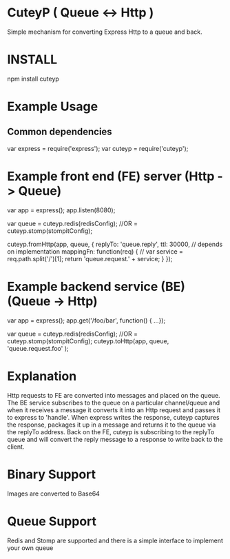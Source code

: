 CuteyP    ( Queue <-> Http )
===========================

Simple mechanism for converting Express Http to a queue and back.

INSTALL
=======
npm install  cuteyp

Example Usage
=============

Common dependencies
-------------------
var express = require('express');
var cuteyp = require('cuteyp');

Example front end (FE) server (Http -> Queue)
==============================================
var app = express();
app.listen(8080);

var queue = cuteyp.redis(redisConfig); //OR = cuteyp.stomp(stompitConfig);

cuteyp.fromHttp(app, queue, {
    replyTo: 'queue.reply',
    ttl: 30000, // depends on implementation
    mappingFn: function(req) { // 
        var service = req.path.split('/')[1];
        return 'queue.request.' + service;
    }
});

Example backend service (BE) (Queue -> Http)
=============================================

var app = express();
app.get('/foo/bar', function() { ...});

var queue = cuteyp.redis(redisConfig); //OR = cuteyp.stomp(stompitConfig);
cuteyp.toHttp(app, queue, 'queue.request.foo' );

Explanation
===========
Http requests to FE are converted into messages and placed on the queue.
The BE service subscribes to the queue on a particular channel/queue and 
when it receives a message it converts it into an Http request and passes 
it to express to 'handle'. When express writes the response, cuteyp 
captures the response, packages it up in a message and returns it to the 
queue via the replyTo address. Back on the FE, cuteyp is subscribing to 
the replyTo queue and will convert the reply message to a response to write 
back to the client.


Binary Support
==============
Images are converted to Base64


Queue Support
=============
Redis and Stomp are supported and there is a simple interface to implement your own queue



